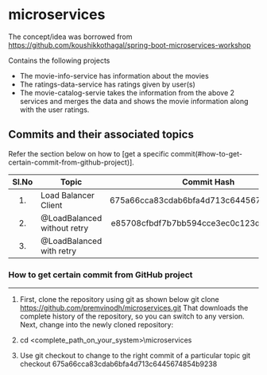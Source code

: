 <!-- 
	https://docs.github.com/en/github/writing-on-github/getting-started-with-writing-and-formatting-on-github/basic-writing-and-formatting-syntax#hiding-content-with-comments 
	https://github.com/adam-p/markdown-here/wiki/Markdown-Cheatsheet#tables
-->
# microservices
The concept/idea was borrowed from https://github.com/koushikkothagal/spring-boot-microservices-workshop

Contains the following projects
- The movie-info-service has information about the movies
- The ratings-data-service has ratings given by user(s)
- The movie-catalog-servie takes the information from the above 2 services and merges the data and shows the movie information along with the user ratings.

Commits and their associated topics 
-----------------------------------
Refer the section below on how to [get a specific commit(#how-to-get-certain-commit-from-github-project)].

| Sl.No		| Topic                                       	| Commit Hash           								|
|:---------:|---------------------------------------------  |:-----------------------------------------------------:|
| 	1.		| Load Balancer Client      					| 675a66cca83cdab6bfa4d713c6445674854b9238				|
|	2.		| @LoadBalanced without retry      				| e85708cfbdf7b7bb594cce3ec0c123d320c80655				|
|	3.		| @LoadBalanced with retry      				| 														|



### How to get certain commit from GitHub project
------------------------------------------------
1. First, clone the repository using git as shown below
git clone https://github.com/premvinodh/microservices.git
That downloads the complete history of the repository, so you can switch to any version. Next, change into the newly cloned repository:

2. cd <complete_path_on_your_system>\microservices

3. Use git checkout <COMMIT> to change to the right commit of a particular topic
git checkout 675a66cca83cdab6bfa4d713c6445674854b9238
